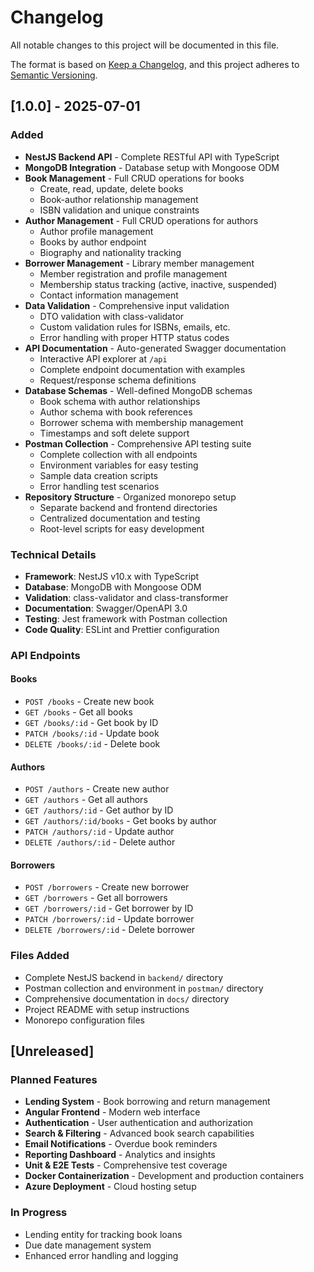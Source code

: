 # Changelog

All notable changes to this project will be documented in this file.

The format is based on [Keep a Changelog](https://keepachangelog.com/en/1.0.0/),
and this project adheres to [Semantic Versioning](https://semver.org/spec/v2.0.0.html).

## [1.0.0] - 2025-07-01

### Added
- **NestJS Backend API** - Complete RESTful API with TypeScript
- **MongoDB Integration** - Database setup with Mongoose ODM
- **Book Management** - Full CRUD operations for books
  - Create, read, update, delete books
  - Book-author relationship management
  - ISBN validation and unique constraints
- **Author Management** - Full CRUD operations for authors
  - Author profile management
  - Books by author endpoint
  - Biography and nationality tracking
- **Borrower Management** - Library member management
  - Member registration and profile management
  - Membership status tracking (active, inactive, suspended)
  - Contact information management
- **Data Validation** - Comprehensive input validation
  - DTO validation with class-validator
  - Custom validation rules for ISBNs, emails, etc.
  - Error handling with proper HTTP status codes
- **API Documentation** - Auto-generated Swagger documentation
  - Interactive API explorer at `/api`
  - Complete endpoint documentation with examples
  - Request/response schema definitions
- **Database Schemas** - Well-defined MongoDB schemas
  - Book schema with author relationships
  - Author schema with book references
  - Borrower schema with membership management
  - Timestamps and soft delete support
- **Postman Collection** - Comprehensive API testing suite
  - Complete collection with all endpoints
  - Environment variables for easy testing
  - Sample data creation scripts
  - Error handling test scenarios
- **Repository Structure** - Organized monorepo setup
  - Separate backend and frontend directories
  - Centralized documentation and testing
  - Root-level scripts for easy development

### Technical Details
- **Framework**: NestJS v10.x with TypeScript
- **Database**: MongoDB with Mongoose ODM
- **Validation**: class-validator and class-transformer
- **Documentation**: Swagger/OpenAPI 3.0
- **Testing**: Jest framework with Postman collection
- **Code Quality**: ESLint and Prettier configuration

### API Endpoints
#### Books
- `POST /books` - Create new book
- `GET /books` - Get all books
- `GET /books/:id` - Get book by ID
- `PATCH /books/:id` - Update book
- `DELETE /books/:id` - Delete book

#### Authors
- `POST /authors` - Create new author
- `GET /authors` - Get all authors
- `GET /authors/:id` - Get author by ID
- `GET /authors/:id/books` - Get books by author
- `PATCH /authors/:id` - Update author
- `DELETE /authors/:id` - Delete author

#### Borrowers
- `POST /borrowers` - Create new borrower
- `GET /borrowers` - Get all borrowers
- `GET /borrowers/:id` - Get borrower by ID
- `PATCH /borrowers/:id` - Update borrower
- `DELETE /borrowers/:id` - Delete borrower

### Files Added
- Complete NestJS backend in `backend/` directory
- Postman collection and environment in `postman/` directory
- Comprehensive documentation in `docs/` directory
- Project README with setup instructions
- Monorepo configuration files

## [Unreleased]

### Planned Features
- **Lending System** - Book borrowing and return management
- **Angular Frontend** - Modern web interface
- **Authentication** - User authentication and authorization
- **Search & Filtering** - Advanced book search capabilities
- **Email Notifications** - Overdue book reminders
- **Reporting Dashboard** - Analytics and insights
- **Unit & E2E Tests** - Comprehensive test coverage
- **Docker Containerization** - Development and production containers
- **Azure Deployment** - Cloud hosting setup

### In Progress
- Lending entity for tracking book loans
- Due date management system
- Enhanced error handling and logging
